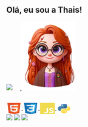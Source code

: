 ## Olá, eu sou a Thais!
 <div>
  <a href="https://github.com/Thais-DN">
  <img height="180em" style="margin-right: 20px;" src="https://github-readme-stats.vercel.app/api/top-langs/?username=Thais-DN&layout=compact&langs_count=7&theme=dark"/>
  <img height="180em" src="https://github.com/Thais-DN/Thais-DN/blob/main/me.png"/>
</div>
 <div style="display: inline_block; margin-top: 30px;">
  <img align="center" alt="Rafa-HTML" height="30" width="40" src="https://raw.githubusercontent.com/devicons/devicon/master/icons/html5/html5-original.svg">
  <img align="center" alt="Rafa-CSS" height="30" width="40" src="https://raw.githubusercontent.com/devicons/devicon/master/icons/css3/css3-original.svg">
  <img align="center" alt="Rafa-Js" height="30" width="40" src="https://raw.githubusercontent.com/devicons/devicon/master/icons/javascript/javascript-plain.svg">
  <img align="center" alt="Rafa-Python" height="30" width="40" src="https://raw.githubusercontent.com/devicons/devicon/master/icons/python/python-original.svg">
<!--   <img align="center" alt="Rafa-React" height="30" width="40" src="https://raw.githubusercontent.com/devicons/devicon/master/icons/react/react-original.svg"> -->
</div>
 <div> 
  <a href="https://instagram.com/ferreira_yago" target="_blank"><img src="https://img.shields.io/badge/-Instagram-%23E4405F?style=for-the-badge&logo=instagram&logoColor=white" target="_blank"></a>
  <a href = "mailto:thais.dnunes@hotmail.com.com"><img src="https://img.shields.io/badge/-Outlook-%23333?style=for-the-badge&logo=outlook&logoColor=white" target="_blank"></a>
  <a href="https://www.linkedin.com/in/thais-dias-nunes" target="_blank"><img src="https://img.shields.io/badge/-LinkedIn-%230077B5?style=for-the-badge&logo=linkedin&logoColor=white" target="_blank"></a>
</div>
